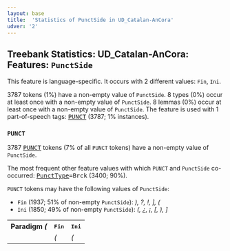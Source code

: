 ```yaml
---
layout: base
title:  'Statistics of PunctSide in UD_Catalan-AnCora'
udver: '2'
---
```


## Treebank Statistics: UD_Catalan-AnCora: Features: `PunctSide`

This feature is language-specific.
It occurs with 2 different values: `Fin`, `Ini`.

3787 tokens (1%) have a non-empty value of `PunctSide`.
8 types (0%) occur at least once with a non-empty value of `PunctSide`.
8 lemmas (0%) occur at least once with a non-empty value of `PunctSide`.
The feature is used with 1 part-of-speech tags: <tt><a href="ca_ancora-pos-PUNCT.html">PUNCT</a></tt> (3787; 1% instances).

### `PUNCT`

3787 <tt><a href="ca_ancora-pos-PUNCT.html">PUNCT</a></tt> tokens (7% of all `PUNCT` tokens) have a non-empty value of `PunctSide`.

The most frequent other feature values with which `PUNCT` and `PunctSide` co-occurred: <tt><a href="ca_ancora-feat-PunctType.html">PunctType</a></tt><tt>=Brck</tt> (3400; 90%).

`PUNCT` tokens may have the following values of `PunctSide`:

* `Fin` (1937; 51% of non-empty `PunctSide`): <em>), ?, !, ], (</em>
* `Ini` (1850; 49% of non-empty `PunctSide`): <em>(, ¿, ¡, [, ), ]</em>

<table>
  <tr><th>Paradigm <i>(</i></th><th><tt>Fin</tt></th><th><tt>Ini</tt></th></tr>
  <tr><td><tt></tt></td><td><em>(</em></td><td><em>(</em></td></tr>
</table>

